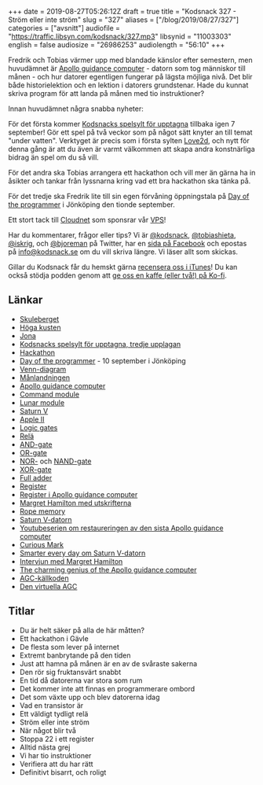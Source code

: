 +++
date = 2019-08-27T05:26:12Z
draft = true
title = "Kodsnack 327 - Ström eller inte ström"
slug = "327"
aliases = ["/blog/2019/08/27/327"]
categories = ["avsnitt"]
audiofile = "https://traffic.libsyn.com/kodsnack/327.mp3"
libsynid = "11003303"
english = false
audiosize = "26986253"
audiolength = "56:10"
+++

Fredrik och Tobias värmer upp med blandade känslor efter semestern, men huvudämnet är [Apollo guidance computer](https://en.wikipedia.org/wiki/Apollo_Guidance_Computer) - datorn som tog människor till månen - och hur datorer egentligen fungerar på lägsta möjliga nivå. Det blir både historielektion och en lektion i datorers grundstenar. Hade du kunnat skriva program för att landa på månen med tio instruktioner?

Innan huvudämnet några snabba nyheter:

För det första kommer [Kodsnacks spelsylt för upptagna](https://itch.io/jam/spelsylt3) tillbaka igen 7 september! Gör ett spel på två veckor som på något sätt knyter an till temat "under vatten". Verktyget är precis som i första sylten [Love2d](https://love2d.org/), och nytt för denna gång är att du även är varmt välkommen att skapa andra konstnärliga bidrag än spel om du så vill.

För det andra ska Tobias arrangera ett hackathon och vill mer än gärna ha in åsikter och tankar från lyssnarna kring vad ett bra hackathon ska tänka på.

För det tredje ska Fredrik lite till sin egen förvåning öppningstala på [Day of the programmer](https://dayoftheprogrammer.se/) i Jönköping den tionde september.

Ett stort tack till [Cloudnet](http://www.cloudnet.se) som sponsrar vår [VPS](http://en.wikipedia.org/wiki/Virtual_private_server)!

Har du kommentarer, frågor eller tips? Vi är [@kodsnack](https://www.twitter.com/kodsnack), [@tobiashieta](https://www.twitter.com/tobiashieta), [@iskrig](https://www.twitter.com/iskrig), och [@bjoreman](https://www.twitter.com/bjoreman) på Twitter, har en [sida på Facebook](https://www.facebook.com/kodsnack) och epostas på [info@kodsnack.se](mailto:info@kodsnack.se) om du vill skriva längre. Vi läser allt som skickas.

Gillar du Kodsnack får du hemskt gärna [recensera oss i iTunes](http://itunes.apple.com/se/podcast/kodsnack/id561631498?l=en)! Du kan också stödja podden genom att <a href="https://ko-fi.com/kodsnack" rel="payment">ge oss en kaffe (eller två!) på Ko-fi</a>.

## Länkar ##
* [Skuleberget](https://sv.wikipedia.org/wiki/Skuleberget)
* [Höga kusten](https://sv.wikipedia.org/wiki/H%C3%B6ga_kusten)
* [Jona](https://twitter.com/saikyun)
* [Kodsnacks spelsylt för upptagna, tredje upplagan](https://itch.io/jam/spelsylt3)
* [Hackathon](https://en.wikipedia.org/wiki/Hackathon)
* [Day of the programmer](https://dayoftheprogrammer.se/) - 10 september i Jönköping
* [Venn-diagram](https://en.wikipedia.org/wiki/Venn_diagram)
* [Månlandningen](https://en.wikipedia.org/wiki/Apollo_11)
* [Apollo guidance computer](https://en.wikipedia.org/wiki/Apollo_Guidance_Computer)
* [Command module](https://en.wikipedia.org/wiki/Apollo_command_and_service_module#Command_module_%28CM%29)
* [Lunar module](https://en.wikipedia.org/wiki/Apollo_Lunar_Module)
* [Saturn V](https://en.wikipedia.org/wiki/Saturn_V)
* [Apple II](https://en.wikipedia.org/wiki/Apple_II)
* [Logic gates](https://en.wikipedia.org/wiki/Logic_gate)
* [Relä](https://en.wikipedia.org/wiki/Relay)
* [AND-gate](https://en.wikipedia.org/wiki/AND_gate)
* [OR-gate](https://en.wikipedia.org/wiki/OR_gate)
* [NOR-](https://en.wikipedia.org/wiki/NOR_gate) och [NAND-gate](https://en.wikipedia.org/wiki/NAND_gate)
* [XOR-gate](https://en.wikipedia.org/wiki/XOR_gate)
* [Full adder](http://www.theorycircuit.com/full-adder-circuit-diagram/)
* [Register](https://en.wikipedia.org/wiki/Processor_register)
* [Register i Apollo guidance computer](https://en.wikipedia.org/wiki/Apollo_Guidance_Computer#Other_registers)
* [Margret Hamilton med utskrifterna](https://qz.com/work/1119644/margaret-hamilton-one-of-legos-women-of-nasa-has-advice-for-girls-who-dream-of-working-in-science/)
* [Rope memory](https://authors.library.caltech.edu/5456/1/hrst.mit.edu/hrs/apollo/public/visual3.htm)
* [Saturn V-datorn](https://en.wikipedia.org/wiki/Saturn_Launch_Vehicle_Digital_Computer)
* [Youtubeserien om restaureringen av den sista Apollo guidance computer](https://www.youtube.com/watch?v=2KSahAoOLdU&list=PL-_93BVApb59FWrLZfdlisi_x7-Ut_-w7)
* [Curious Mark](https://www.youtube.com/user/mverdiell)
* [Smarter every day om Saturn V-datorn](https://www.youtube.com/watch?v=dI-JW2UIAG0)
* [Intervjun med Margret Hamilton](https://futurism.com/margaret-hamilton-the-untold-story-of-the-woman-who-took-us-to-the-moon)
* [The charming genius of the Apollo guidance computer](https://www.youtube.com/watch?v=xY45YE7ggng)
* [AGC-källkoden](https://github.com/chrislgarry/Apollo-11)
* [Den virtuella AGC](https://www.ibiblio.org/apollo/)

## Titlar ##
* Du är helt säker på alla de här måtten?
* Ett hackathon i Gävle
* De flesta som lever på internet
* Extremt banbrytande på den tiden
* Just att hamna på månen är en av de svåraste sakerna
* Den rör sig fruktansvärt snabbt
* En tid då datorerna var stora som rum
* Det kommer inte att finnas en programmerare ombord
* Det som växte upp och blev datorerna idag
* Vad en transistor är
* Ett väldigt tydligt relä
* Ström eller inte ström
* När något blir två
* Stoppa 22 i ett register
* Alltid nästa grej
* Vi har tio instruktioner
* Verifiera att du har rätt
* Definitivt bisarrt, och roligt